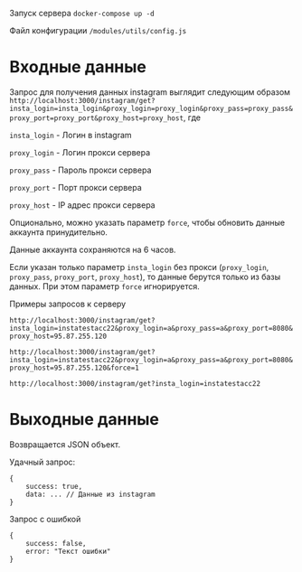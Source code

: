 Запуск сервера `docker-compose up -d`

Файл конфигурации `/modules/utils/config.js`

# Входные данные

Запрос для получения данных instagram выглядит следующим образом
`http://localhost:3000/instagram/get?insta_login=insta_login&proxy_login=proxy_login&proxy_pass=proxy_pass&proxy_port=proxy_port&proxy_host=proxy_host`, 
где

`insta_login` - Логин в instagram

`proxy_login` - Логин прокси сервера

`proxy_pass` - Пароль прокси сервера

`proxy_port` - Порт прокси сервера

`proxy_host` - IP адрес прокси сервера

Опционально, можно указать параметр `force`, чтобы обновить данные аккаунта принудительно.

Данные аккаунта сохраняются на 6 часов.

Если указан только параметр `insta_login` без прокси (`proxy_login`, `proxy_pass`, `proxy_port`, `proxy_host`), то данные берутся только из базы данных. При этом параметр `force` игнорируется.

Примеры запросов к серверу

`http://localhost:3000/instagram/get?insta_login=instatestacc22&proxy_login=a&proxy_pass=a&proxy_port=8080&proxy_host=95.87.255.120`

`http://localhost:3000/instagram/get?insta_login=instatestacc22&proxy_login=a&proxy_pass=a&proxy_port=8080&proxy_host=95.87.255.120&force=1`

`http://localhost:3000/instagram/get?insta_login=instatestacc22`

# Выходные данные

Возвращается JSON объект.

Удачный запрос:

```
{
    success: true,
    data: ... // Данные из instagram
}
```

Запрос с ошибкой


```
{
    success: false,
    error: "Текст ошибки"
}
```